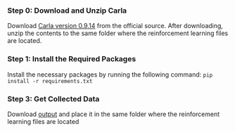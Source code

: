 ### Step 0: Download and Unzip Carla

Download [Carla version 0.9.14](https://github.com/carla-simulator/carla/releases/tag/0.9.14) from the official source. After downloading, unzip the contents to the same folder where the reinforcement learning files are located.

### Step 1: Install the Required Packages

Install the necessary packages by running the following command: `pip install -r requirements.txt`

### Step 3: Get Collected Data

Download [output](https://drive.google.com/drive/folders/1yo-TOPteNfjXpcdufjU_aHqPtrb5s6hH?usp=drive_link) and place it in the same folder where the reinforcement learning files are located
